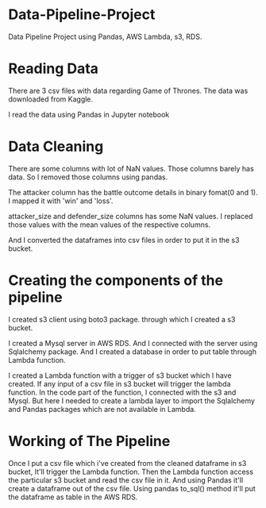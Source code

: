# Data-Pipeline-Project
Data Pipeline Project using Pandas, AWS Lambda, s3, RDS.

# Reading Data

There are 3 csv files with data regarding Game of Thrones. The data was downloaded from Kaggle.

I read the data using Pandas in Jupyter notebook

# Data Cleaning

There are some columns with lot of NaN values. Those columns barely has data. So I removed those columns using pandas.

The attacker column has the battle outcome details in binary fomat(0 and 1). I mapped it with 'win' and 'loss'.

attacker_size and defender_size columns has some NaN values. I replaced those values with the mean values of the respective columns.

And I converted the dataframes into csv files in order to put it in the s3 bucket.

# Creating the components of the pipeline

I created s3 client using boto3 package. through which I created a s3 bucket.

I created a Mysql server in AWS RDS. And I connected with the server using Sqlalchemy package. And I created a database in order to put table through Lambda function.

I created a Lambda function with a trigger of s3 bucket which I have created. If any input of a csv file in s3 bucket will trigger the lambda function.
In the code part of the function, I connected with the s3 and Mysql. But here I needed to create a lambda layer to import the Sqlalchemy and Pandas packages which are not available in Lambda.

# Working of The Pipeline

Once I put a csv file which i've created from the cleaned dataframe in s3 bucket, It'll trigger the Lambda function. Then the Lambda function access the particular s3 bucket and read the csv file in it. And using Pandas it'll create a dataframe out of the csv file. Using pandas to_sql() method it'll put the dataframe as table in the AWS RDS.

